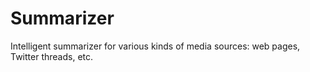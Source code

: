 # Summarizer

Intelligent summarizer for various kinds of media sources: web pages, Twitter threads, etc.
